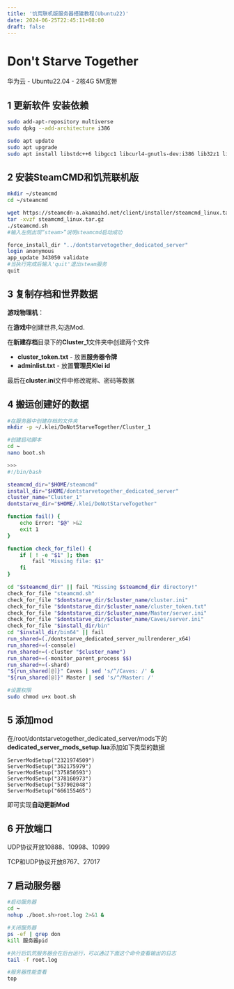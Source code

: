 ```yaml
---
title: '饥荒联机版服务器搭建教程(Ubuntu22)'
date: 2024-06-25T22:45:11+08:00
draft: false
---
```


# Don't Starve Together

华为云 - Ubuntu22.04 - 2核4G 5M宽带

## 1 更新软件 安装依赖

```bash
sudo add-apt-repository multiverse
sudo dpkg --add-architecture i386

sudo apt update
sudo apt upgrade
sudo apt install libstdc++6 libgcc1 libcurl4-gnutls-dev:i386 lib32z1 lib32stdc++6

```

## 2 安装SteamCMD和饥荒联机版

```bash
mkdir ~/steamcmd
cd ~/steamcmd

wget https://steamcdn-a.akamaihd.net/client/installer/steamcmd_linux.tar.gz
tar -xvzf steamcmd_linux.tar.gz
./steamcmd.sh
#输入左侧出现“steam>”说明steamcmd启动成功

force_install_dir "../dontstarvetogether_dedicated_server"
login anonymous
app_update 343050 validate
#当执行完成后输入'quit'退出steam服务
quit
```

## 3 复制存档和世界数据

**游戏物理机**：

在**游戏中**创建世界,勾选Mod.

在**新建存档**目录下的**Cluster_1**文件夹中创建两个文件

- **cluster_token.txt** - 放置**服务器令牌**
- **adminlist.txt** - 放置**管理员Klei id**

最后在**cluster.ini**文件中修改昵称、密码等数据

## 4 搬运创建好的数据

```bash
#在服务器中创建存档的文件夹
mkdir -p ~/.klei/DoNotStarveTogether/Cluster_1

#创建启动脚本
cd ~
nano boot.sh

>>>
#!/bin/bash

steamcmd_dir="$HOME/steamcmd"
install_dir="$HOME/dontstarvetogether_dedicated_server"
cluster_name="Cluster_1"
dontstarve_dir="$HOME/.klei/DoNotStarveTogether"

function fail() {
    echo Error: "$@" >&2
    exit 1
}

function check_for_file() {
    if [ ! -e "$1" ]; then
        fail "Missing file: $1"
    fi
}

cd "$steamcmd_dir" || fail "Missing $steamcmd_dir directory!"
check_for_file "steamcmd.sh"
check_for_file "$dontstarve_dir/$cluster_name/cluster.ini"
check_for_file "$dontstarve_dir/$cluster_name/cluster_token.txt"
check_for_file "$dontstarve_dir/$cluster_name/Master/server.ini"
check_for_file "$dontstarve_dir/$cluster_name/Caves/server.ini"
check_for_file "$install_dir/bin"
cd "$install_dir/bin64" || fail
run_shared=(./dontstarve_dedicated_server_nullrenderer_x64)
run_shared+=(-console)
run_shared+=(-cluster "$cluster_name")
run_shared+=(-monitor_parent_process $$)
run_shared+=(-shard)
"${run_shared[@]}" Caves | sed 's/^/Caves: /' &
"${run_shared[@]}" Master | sed 's/^/Master: /'

#设置权限
sudo chmod u+x boot.sh
```

## 5 添加mod

在/root/dontstarvetogether_dedicated_server/mods下的**dedicated_server_mods_setup.lua**添加如下类型的数据

```
ServerModSetup("2321974509")
ServerModSetup("362175979")
ServerModSetup("375850593")
ServerModSetup("378160973")
ServerModSetup("537902048")
ServerModSetup("666155465")
```

即可实现**自动更新Mod**

## 6 开放端口

UDP协议开放10888、10998、10999

TCP和UDP协议开放8767、27017



## 7 启动服务器

```bash
#启动服务器
cd ~
nohup ./boot.sh>root.log 2>&1 &

#关闭服务器
ps -ef | grep don
kill 服务器pid

#执行后饥荒服务器会在后台运行，可以通过下面这个命令查看输出的日志
tail -f root.log

#服务器性能查看
top
```

